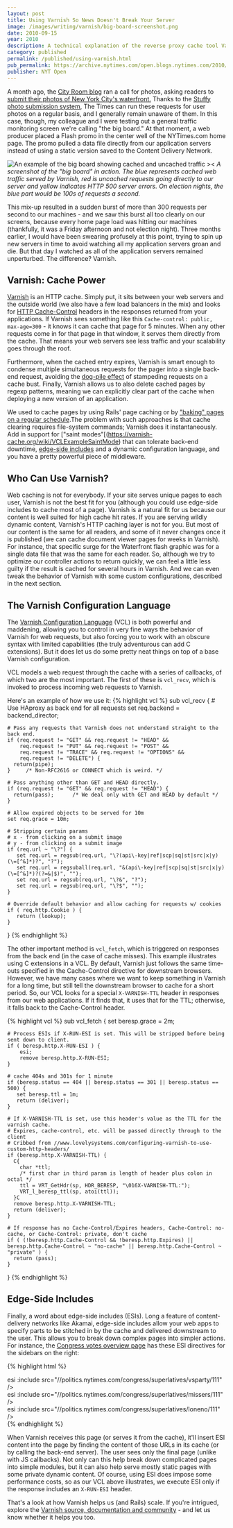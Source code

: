 ```yaml
---
layout: post
title: Using Varnish So News Doesn't Break Your Server
image: /images/writing/varnish/big-board-screenshot.png
date: 2010-09-15
year: 2010
description: A technical explanation of the reverse proxy cache tool Varnish and how we used it at the Interactive Newsroom Technologies server to keep high request rates from melting our servers.
category: published
permalink: /published/using-varnish.html
pub_permalink: https://archive.nytimes.com/open.blogs.nytimes.com/2010/09/15/using-varnish-so-news-doesnt-break-your-server/
publisher: NYT Open
---
```

A month ago, the [City Room blog](https://archive.nytimes.com/cityroom.blogs.nytimes.com/) ran a call for photos, asking readers to [submit their photos of New York City's waterfront.](https://archive.nytimes.com/cityroom.blogs.nytimes.com/2010/08/06/the-waterfront-covered/) Thanks to the [Stuffy photo submission system](https://archive.nytimes.com/open.blogs.nytimes.com/2010/05/25/building-a-better-submission-form/), The Times can run these requests for user photos on a regular basis, and I generally remain unaware of them. In this case, though, my colleague and I were testing out a general traffic monitoring screen we're calling "the big board." At that moment, a web producer placed a Flash promo in the center well of the NYTimes.com home page. The promo pulled a data file directly from our application servers instead of using a static version saved to the Content Delivery Network.

![An example of the big board showing cached and uncached traffic ><](/images/writing/varnish/big-board-screenshot.png)
_A screenshot of the "big board" in action. The blue represents cached web traffic served by Varnish, red is uncached requests going directly to our server and yellow indicates HTTP 500 server errors. On election nights, the blue part would be 100s of requests a second._

This mix-up resulted in a sudden burst of more than 300 requests per second to our machines - and we saw this burst all too clearly on our screens, because every home page load was hitting our machines (thankfully, it was a Friday afternoon and not election night). Three months earlier, I would have been swearing profusely at this point, trying to spin up new servers in time to avoid watching all my application servers groan and die. But that day I watched as all of the application servers remained unperturbed. The difference? Varnish.

## Varnish: Cache Power
[Varnish](https://varnish-cache.org/) is an HTTP cache. Simply put, it sits between your web servers and the outside world (we also have a few load balancers in the mix) and looks for [HTTP Cache-Control](https://www.w3.org/Protocols/rfc2616/rfc2616-sec13.html) headers in the responses returned from your applications. If Varnish sees something like this `Cache-control: public, max-age=300` - it knows it can cache that page for 5 minutes. When any other requests come in for that page in that window, it serves them directly from the cache. That means your web servers see less traffic and your scalability goes through the roof.

Furthermore, when the cached entry expires, Varnish is smart enough to condense multiple simultaneous requests for the pager into a single back-end request, avoiding the [dog-pile effect](https://kovyrin.net/2008/03/10/dog-pile-effect-and-how-to-avoid-it-with-ruby-on-rails-memcache-client-patch/) of stampeding requests on a cache bust. Finally, Varnish allows us to also delete cached pages by regexp patterns, meaning we can explicitly clear part of the cache when deploying a new version of an application.

We used to cache pages by using Rails' page caching or by ["baking" pages on a regular schedule](https://archive.nytimes.com/open.blogs.nytimes.com/2008/02/12/election-night-at-nytimescom/).The problem with such approaches is that cache clearing requires file-system commands; Varnish does it instantaneously. Add in support for ["saint modes"[(https://varnish-cache.org/wiki/VCLExampleSaintMode) that can tolerate back-end downtime, [edge-side includes](https://varnish-cache.org/wiki/ESIfeatures) and a dynamic configuration language, and you have a pretty powerful piece of middleware.

## Who Can Use Varnish?
Web caching is not for everybody. If your site serves unique pages to each user, Varnish is not the best fit for you (although you could use edge-side includes to cache most of a page). Varnish is a natural fit for us because our content is well suited for high cache hit rates. If you are serving wildly dynamic content, Varnish's HTTP caching layer is not for you. But most of our content is the same for all readers, and some of it never changes once it is published (we can cache document viewer pages for weeks in Varnish). For instance, that specific surge for the Waterfront flash graphic was for a single data file that was the same for each reader. So, although we try to optimize our controller actions to return quickly, we can feel a little less guilty if the result is cached for several hours in Varnish. And we can even tweak the behavior of Varnish with some custom configurations, described in the next section.</p>

## The Varnish Configuration Language
The [Varnish Configuration Language](https://varnish-cache.org/wiki/VCL) (VCL) is both powerful and maddening, allowing you to control in very fine ways the behavior of Varnish for web requests, but also forcing you to work with an obscure syntax with limited capabilities (the truly adventurous can add C extensions). But it does let us do some pretty neat things on top of a base Varnish configuration.

VCL models a web request through the cache with a series of callbacks, of which two are the most important. The first of these is `vcl_recv`, which is invoked to process incoming web requests to Varnish.

Here's an example of how we use it:
{% highlight vcl %}
sub vcl_recv {
    # Use HAproxy as back end for all requests
    set req.backend = backend_director;

    # Pass any requests that Varnish does not understand straight to the back end.
    if (req.request != "GET" && req.request != "HEAD" &&
        req.request != "PUT" && req.request != "POST" &&
        req.request != "TRACE" && req.request != "OPTIONS" &&
        req.request != "DELETE") {
      return(pipe);
    }     /* Non-RFC2616 or CONNECT which is weird. */

    # Pass anything other than GET and HEAD directly.
    if (req.request != "GET" && req.request != "HEAD") {
      return(pass);      /* We deal only with GET and HEAD by default */
    }

    # Allow expired objects to be served for 10m
    set req.grace = 10m;

    # Stripping certain params
    # x - from clicking on a submit image
    # y - from clicking on a submit image
    if (req.url ~ "\?") {
       set req.url = regsub(req.url, "\?(api\-key|ref|scp|sq|st|src|x|y)(\=[^&]*)?", "?");
       set req.url = regsuball(req.url, "&(api\-key|ref|scp|sq|st|src|x|y)(\=[^&]*)?(?=&|$)", "");
       set req.url = regsub(req.url, "\?&", "?");
       set req.url = regsub(req.url, "\?$", "");
    }

    # Override default behavior and allow caching for requests w/ cookies
    if ( req.http.Cookie ) {
       return (lookup);
    }
}
{% endhighlight %}

The other important method is `vcl_fetch`, which is triggered on responses from the back end (in the case of cache misses). This example illustrates using C extensions in a VCL. By default, Varnish just follows the same time-outs specified in the Cache-Control directive for downstream browsers. However, we have many cases where we want to keep something in Varnish for a long time, but still tell the downstream browser to cache for a short period. So, our VCL looks for a special `X-VARNISH-TTL` header in responses from our web applications. If it finds that, it uses that for the TTL; otherwise, it falls back to the Cache-Control header.

{% highlight vcl %}
sub vcl_fetch {
    set beresp.grace = 2m;

    # Process ESIs if X-RUN-ESI is set. This will be stripped before being sent down to client.
    if ( beresp.http.X-RUN-ESI ) {
        esi;
        remove beresp.http.X-RUN-ESI;
    }

    # cache 404s and 301s for 1 minute
    if (beresp.status == 404 || beresp.status == 301 || beresp.status == 500) {
       set beresp.ttl = 1m;
       return (deliver);
    }

    # If X-VARNISH-TTL is set, use this header's value as the TTL for the varnish cache.
    # Expires, cache-control, etc. will be passed directly through to the client
    # Cribbed from //www.lovelysystems.com/configuring-varnish-to-use-custom-http-headers/
    if (beresp.http.X-VARNISH-TTL) {
      C{
        char *ttl;
        /* first char in third param is length of header plus colon in octal */
        ttl = VRT_GetHdr(sp, HDR_BERESP, "\016X-VARNISH-TTL:");
        VRT_l_beresp_ttl(sp, atoi(ttl));
      }C
      remove beresp.http.X-VARNISH-TTL;
      return (deliver);
    }

    # If response has no Cache-Control/Expires headers, Cache-Control: no-cache, or Cache-Control: private, don't cache
    if ( (!beresp.http.Cache-Control && !beresp.http.Expires) || beresp.http.Cache-Control ~ "no-cache" || beresp.http.Cache-Control ~ "private" ) {
      return (pass);
    }
}
{% endhighlight %}

## Edge-Side Includes
Finally, a word about edge-side includes (ESIs). Long a feature of content-delivery networks like Akamai, edge-side includes allow your web apps to specify parts to be stitched in by the cache and delivered downstream to the user. This allows you to break down complex pages into simpler actions. For instance, the [Congress votes overview page](https://politics.nytimes.com/congress/votes) has these ESI directives for the sidebars on the right:

{% highlight html %}
<div id="party">esi :include src="//politics.nytimes.com/congress/superlatives/vsparty/111" /></div>
<div id="missers">esi :include src="//politics.nytimes.com/congress/superlatives/missers/111" /></div>
<div id="loneno">esi :include src="//politics.nytimes.com/congress/superlatives/loneno/111" /></div>
{% endhighlight %}

When Varnish receives this page (or serves it from the cache), it'll insert ESI content into the page by finding the content of those URLs in its cache (or by calling the back-end server). The user sees only the final page (unlike with JS callbacks). Not only can this help break down complicated pages into simple modules, but it can also help serve mostly static pages with some private dynamic content. Of course, using ESI does impose some performance costs, so as our VCL above illustrates, we execute ESI only if the response includes an `X-RUN-ESI` header.

That's a look at how Varnish helps us (and Rails) scale. If you're intrigued, explore the [Varnish source, documentation and community](https://varnish-cache.org/) - and let us know whether it helps you too.
